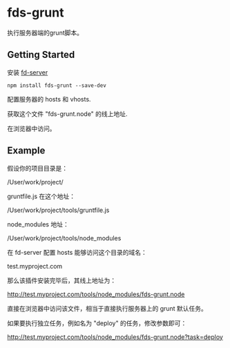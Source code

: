 # fds-grunt

执行服务器端的grunt脚本。

## Getting Started

安装 [fd-server](https://github.com/SBFE/fd-server)

```shell
npm install fds-grunt --save-dev
```

配置服务器的 hosts 和 vhosts.

获取这个文件 "fds-grunt.node" 的线上地址.

在浏览器中访问。

## Example

假设你的项目目录是：

/User/work/project/

gruntfile.js 在这个地址：

/User/work/project/tools/gruntfile.js

node_modules 地址：

/User/work/project/tools/node_modules

在 fd-server 配置 hosts 能够访问这个目录的域名：

test.myproject.com

那么该插件安装完毕后，其线上地址为：

http://test.myproject.com/tools/node_modules/fds-grunt.node

直接在浏览器中访问该文件，相当于直接执行服务器上的 grunt 默认任务。

如果要执行独立任务，例如名为 "deploy" 的任务，修改参数即可：

http://test.myproject.com/tools/node_modules/fds-grunt.node?task=deploy













